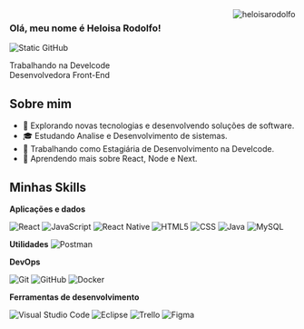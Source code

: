 <img align='right' src="https://github-readme-stats.vercel.app/api?username=heloisarodolfo&show_icons=true&title_color=783c00&text_color=af552e&icon_color=783c00&bg_color=f8efd4&cache_seconds=2300" alt="heloisarodolfo">

### Olá, meu nome é Heloisa Rodolfo!

<img src="https://img.shields.io/static/v1?label=Overview&message=Heloisa Rodolfo&color=f8efd4&style=for-the-badge&logo=GitHub" alt="Static GitHub">

<p>Trabalhando na Develcode<br/> Desenvolvedora Front-End</p>


## Sobre mim

- 🤔 Explorando novas tecnologias e desenvolvendo soluções de software.
- 🎓 Estudando Analise e Desenvolvimento de sistemas.
- 💼 Trabalhando como Estagiária de Desenvolvimento na Develcode.
- 🌱 Aprendendo mais sobre React, Node e Next.

## Minhas Skills

**Aplicações e dados**

![React](https://img.shields.io/badge/-React-333333?style=flat&logo=react)
![JavaScript](https://img.shields.io/badge/-JavaScript-333333?style=flat&logo=javascript)
![React Native](https://img.shields.io/badge/-React%20Native-333333?style=flat&logo=react)
![HTML5](https://img.shields.io/badge/-HTML5-333333?style=flat&logo=HTML5)
![CSS](https://img.shields.io/badge/-CSS-333333?style=flat&logo=CSS3&logoColor=1572B6)
![Java](https://img.shields.io/badge/-Java-333333?style=flat&logo=Java&logoColor=007396)
![MySQL](https://img.shields.io/badge/-MySQL-333333?style=flat&logo=mysql)

**Utilidades**
![Postman](https://img.shields.io/badge/-Postman-333333?style=flat&logo=postman)

**DevOps**

![Git](https://img.shields.io/badge/-Git-333333?style=flat&logo=git)
![GitHub](https://img.shields.io/badge/-GitHub-333333?style=flat&logo=github)
![Docker](https://img.shields.io/badge/-Docker-333333?style=flat&logo=docker)

**Ferramentas de desenvolvimento**

![Visual Studio Code](https://img.shields.io/badge/-Visual%20Studio%20Code-333333?style=flat&logo=visual-studio-code&logoColor=007ACC)
![Eclipse](https://img.shields.io/badge/-Eclipse-333333?style=flat&logo=eclipse-ide&logoColor=2C2255)
![Trello](https://img.shields.io/badge/-Trello-333333?style=flat&logo=trello&logoColor=007ACC)
![Figma](https://img.shields.io/badge/-Figma-333333?style=flat&logo=figma&logoColor=007ACC)

<br/>



